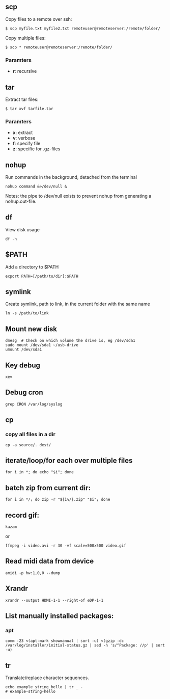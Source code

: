 ## scp

Copy files to a remote over ssh:

```console
$ scp myfile.txt myfile2.txt remoteuser@remoteserver:/remote/folder/
```

Copy multiple files:

```console
$ scp * remoteuser@remoteserver:/remote/folder/
```

### Paramters

- **r**: recursive

## tar

Extract tar files:


```console
$ tar xvf tarfile.tar
```

### Paramters

- **x**: extract
- **v**: verbose
- **f**: specify file
- **z**: specific for .gz-files

## nohup

Run commands in the background, detached from the terminal

```console
nohup command &>/dev/null &
```

Notes: the pipe to /dev/null exists to prevent nohup from generating a nohup.out-file.


## df

View disk usage

```console
df -h
```

## $PATH

Add a directory to $PATH
```console
export PATH=[/path/to/dir]:$PATH
```

## symlink

Create symlink, path to link, in the current folder with the same name
```console
ln -s /path/to/link
```

## Mount new disk
```console
dmesg  # Check on which volume the drive is, eg /dev/sda1
sudo mount /dev/sda1 ~/usb-drive
umount /dev/sda1
```

## Key debug
```console
xev
```

## Debug cron

```console
grep CRON /var/log/syslog
```
## cp

### copy all files in a dir
```console
cp -a source/. dest/
```

## iterate/loop/for each over multiple files
```console
for i in *; do echo "$i"; done
```

## batch zip from current dir:
```console
for i in */; do zip -r "${i%/}.zip" "$i"; done
```

## record gif:
```console
kazam
```
or
```console
ffmpeg -i video.avi -r 30 -vf scale=500x500 video.gif
```

## Read midi data from device
```console
amidi -p hw:1,0,0 --dump
```

## Xrandr
```console
xrandr --output HDMI-1-1 --right-of eDP-1-1
```

## List manually installed packages:

### apt
```console
comm -23 <(apt-mark showmanual | sort -u) <(gzip -dc /var/log/installer/initial-status.gz | sed -n 's/^Package: //p' | sort -u)
```

## tr
Translate/replace character sequences.
```console
echo example_string_hello | tr _ -
# example-string-hello
```
